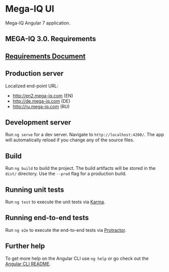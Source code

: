 # Mega-IQ UI

Mega-IQ Angular 7 application.

## MEGA-IQ 3.0. Requirements

## [Requirements Document](https://docs.google.com/document/d/1juGpnjcJOHJY45edddpCGH7KFqlJFZyafU-qRk0eF3s/edit?usp=sharing)

## Production server
Localized end-point URL: 
* http://en2.mega-iq.com (EN)
* http://de.mega-iq.com (DE)
* http://ru.mega-iq.com (RU)

## Development server

Run `ng serve` for a dev server. Navigate to `http://localhost:4200/`. The app will automatically reload if you change any of the source files.

## Build

Run `ng build` to build the project. The build artifacts will be stored in the `dist/` directory. Use the `--prod` flag for a production build.

## Running unit tests

Run `ng test` to execute the unit tests via [Karma](https://karma-runner.github.io).

## Running end-to-end tests

Run `ng e2e` to execute the end-to-end tests via [Protractor](http://www.protractortest.org/).

## Further help

To get more help on the Angular CLI use `ng help` or go check out the [Angular CLI README](https://github.com/angular/angular-cli/blob/master/README.md).
